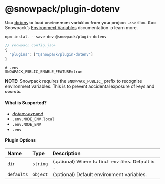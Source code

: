 # @snowpack/plugin-dotenv

Use [dotenv](https://github.com/motdotla/dotenv) to load environment variables from your project `.env` files. See Snowpack's [Environment Variables](https://www.snowpack.dev/reference/environment-variables) documentation to learn more.

```
npm install --save-dev @snowpack/plugin-dotenv
```

```js
// snowpack.config.json
{
  "plugins": ["@snowpack/plugin-dotenv"]
}
```

```
# .env
SNOWPACK_PUBLIC_ENABLE_FEATURE=true
```

**NOTE:** Snowpack requires the `SNOWPACK_PUBLIC_` prefix to recognize environment variables. This is to prevent accidental exposure of keys and secrets.

#### What is Supported?

- [dotenv-expand](https://github.com/motdotla/dotenv-expand)
- `.env.NODE_ENV.local`
- `.env.NODE_ENV`
- `.env`

#### Plugin Options

| Name       | Type     | Description                                           |
| :--------- | :------- | :---------------------------------------------------- |
| `dir`      | `string` | (optional) Where to find `.env` files. Default is `.` |
| `defaults` | `object` | (optional) Default environment variables.             |
